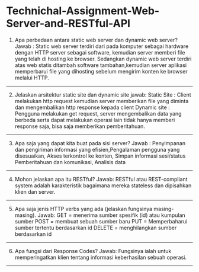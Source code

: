 # Technichal-Assignment-Web-Server-and-RESTful-API
1. Apa perbedaan antara static web server dan dynamic web server?
Jawab : Static web server terdiri dari pada komputer sebagai hardware dengan HTTP server sebagai software, kemudian server memberi file yang telah di hosting ke browser. Sedangkan dynamic web server terdiri atas web statis ditambah software tambahan,kemudian server aplikasi memperbarui file yang dihosting sebelum mengirim konten ke browser melalui HTTP.
-----
2. Jelaskan arsitektur static site dan dynamic site
jawab:
Static Site : Client melakukan http request kemudian server memberikan file yang diminta dan mengembalikan http response kepada client
Dynamic site : Pengguna melakukan get request, server mengembalikan data yang berbeda serta dapat melakukan operasi lain tidak hanya memberi response saja, bisa saja memberikan pemberitahuan.
----
3.  Apa saja yang dapat kita buat pada sisi server?
Jawab : Penyimpanan dan pengiriman informasi yang efisien,Pengalaman pengguna yang disesuaikan, Akses terkontrol ke konten, Simpan informasi sesi/status
Pemberitahuan dan komunikasi, Analisis data
----
4. Mohon jelaskan apa itu RESTful?
Jawab: RESTful atau REST-compliant system adalah karakteristik bagaimana mereka stateless dan dipisahkan klien dan server.
----
5. Apa saja jenis HTTP verbs yang ada (jelaskan fungsinya masing-masing).
Jawab: 
GET = menerima sumber spesifik (id) atau kumpulan sumber
POST = membuat sebuah sumber baru
PUT = Memperbaharui sumber tertentu berdasarkan id
DELETE = menghilangkan sumber berdasarkan id
----
6. Apa fungsi dari Response Codes?
Jawab: Fungsinya ialah untuk memperingatkan klien tentang informasi keberhasilan sebuah operasi.
----
